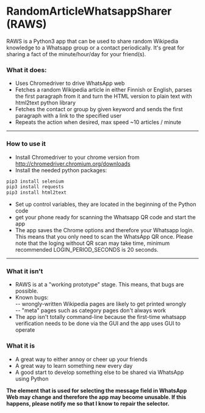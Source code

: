 # RandomArticleWhatsappSharer (RAWS)
RAWS is a Python3 app that can be used to share random Wikipedia knowledge to a Whatsapp group or a contact periodically.
It's great for sharing a fact of the minute/hour/day for your friend(s).

### What it does:
  - Uses Chromedriver to drive WhatsApp web
  - Fetches a random Wikipedia article in either Finnish or English, parses the first paragraph from it and turn the HTML version to plain text with html2text python library
  - Fetches the contact or group by given keyword and sends the first paragraph with a link to the specified user
  - Repeats the action when desired, max speed ~10 articles / minute
  ---
### How to use it
- Install Chromedriver to your chrome version from http://chromedriver.chromium.org/downloads
- Install the needed python packages:
```sh
pip3 install selenium
pip3 install requests
pip3 install html2text
```
- Set up control variables, they are located in the beginning of the Python code
- get your phone ready for scanning the Whatsapp QR code and start the app
- The app saves the Chrome options and therefore your Whatsapp login. This means that you only need to scan the WhatsApp QR once. Please note that the loging without QR scan may take time, minimum recommended LOGIN_PERIOD_SECONDS is 20 seconds.
---
### What it isn't
- RAWS is at a "working prototype" stage. This means, that bugs are possible.
- Known bugs:  
-- wrongly-written Wikipedia pages are likely to get printed wrongly  
-- "meta" pages such as category pages don't always work  
- The app isn't totally command-line because the first-time whatsapp verification needs to be done via the GUI and the app uses GUI to operate
### What it is
- A great way to either annoy or cheer up your friends
- A great way to learn something new every day
- A good start to develop something else to be shared via WhatsApp using Python

**The element that is used for selecting the message field in WhatsApp Web may change and therefore the app may become unusable. If this happens, please notify me so that I know to repair the selector.**
  
  
  
  


